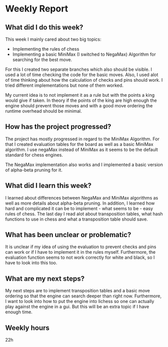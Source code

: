 # Weekly Report 

## What did I do this week?
This week I mainly cared about two big topics:
* Implementing the rules of chess
* Implementing a basic MiniMax (I switched to NegaMax) Algorithm for searching for the best move.

For this I created two separate branches which also should be visible. I used a lot of time checking the code for
the basic moves. Also, I used alot of time thinking about how the calculation of checks and pins should work. I tried different
implementations but none of them worked.

My current idea is to not implement it as a rule but with the points a king would give if taken. In theory if the points of the king are high enough
the engine should prevent those moves and with a good move ordering the runtime overhead should be minimal.

## How has the project progressed?
The project has mostly progressed in regard to the MiniMax Algorithm. For that I created evaluation tables for the board as well
as a basic MiniMax algorithm. I use negaMax instead of MiniMax as it seems to be the default standard for chess engines.

The NegaMax implementation also works and I implemented a basic version of alpha-beta pruning for it.



## What did I learn this week?
I learned about differences between NegaMax and MiniMax algorithms as well as more details about alpha-beta pruning.
In addition, I learned how hard and complicated it can be to implement - what seems to be - easy rules of chess. The last day I read
alot about transposition tables, what hash functions to use in chess and what a transposition table should save.


## What has been unclear or problematic?
It is unclear if my idea of using the evaluation to prevent checks and pins can work or if I have to implement it in the rules myself.
Furthermore, the evaluation function seems to not work correctly for white and black, so I have to look into this too.

## What are my next steps?
My next steps are to implement transposition tables and a basic move ordering so that the engine can search deeper than right now.
Furthermore, I want to look into how to put the engine into lichess so one can actually play against the engine in a gui. But this
will be an extra topic if I have enough time.


## Weekly hours
22h